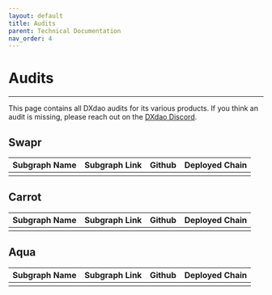 ```yaml
---
layout: default
title: Audits
parent: Technical Documentation
nav_order: 4
---
```


# Audits

___

This page contains all DXdao audits for its various products. If you think an audit is missing, please reach out on the <a href="https://discord.gg/4QXEJQkvHH" target="_blank">DXdao Discord</a>.

## Swapr

| Subgraph Name | Subgraph Link | Github | Deployed Chain |
|--------------|:-------------------------------:|:-------:|---------------|
||||

## Carrot

| Subgraph Name | Subgraph Link | Github | Deployed Chain |
|--------------|:-------------------------------:|:-------:|---------------|
||||

## Aqua

| Subgraph Name | Subgraph Link | Github | Deployed Chain |
|--------------|:-------------------------------:|:-------:|---------------|
||||
